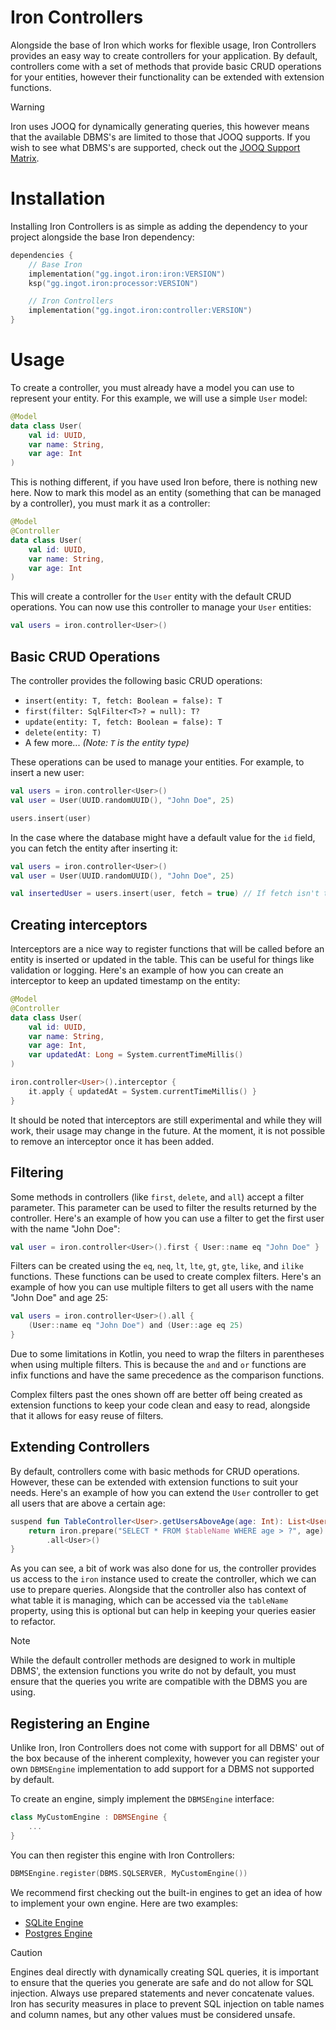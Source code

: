 # Iron Controllers

Alongside the base of Iron which works for flexible usage, Iron Controllers provides an easy way to create controllers for your application.
By default, controllers come with a set of methods that provide basic CRUD operations for your entities, however their
functionality can be extended with extension functions.

> [!WARNING]  
> Iron uses JOOQ for dynamically generating queries, this however means that the available DBMS's are limited to those
> that JOOQ supports. If you wish to see what DBMS's are supported, check out the [JOOQ Support Matrix](https://www.jooq.org/download/support-matrix).

# Installation

Installing Iron Controllers is as simple as adding the dependency to your project alongside the base Iron dependency:
```kts
dependencies {
    // Base Iron
    implementation("gg.ingot.iron:iron:VERSION")
    ksp("gg.ingot.iron:processor:VERSION")

    // Iron Controllers
    implementation("gg.ingot.iron:controller:VERSION")
}
```

# Usage

To create a controller, you must already have a model you can use to represent your entity. For this example, we will use a simple `User` model:
```kotlin
@Model
data class User(
    val id: UUID,
    var name: String,
    var age: Int
)
```

This is nothing different, if you have used Iron before, there is nothing new here. Now to mark this model as an entity 
(something that can be managed by a controller), you must mark it as a controller:
```kotlin
@Model
@Controller
data class User(
    val id: UUID,
    var name: String,
    var age: Int
)
```

This will create a controller for the `User` entity with the default CRUD operations. You can now use this controller to manage your `User` entities:
```kotlin
val users = iron.controller<User>()
```

## Basic CRUD Operations

The controller provides the following basic CRUD operations:
- `insert(entity: T, fetch: Boolean = false): T`
- `first(filter: SqlFilter<T>? = null): T?`
- `update(entity: T, fetch: Boolean = false): T`
- `delete(entity: T)`
- A few more...
*(Note: `T` is the entity type)*

These operations can be used to manage your entities. For example, to insert a new user:
```kotlin
val users = iron.controller<User>()
val user = User(UUID.randomUUID(), "John Doe", 25)

users.insert(user)
```

In the case where the database might have a default value for the `id` field, you can fetch the entity after inserting it:
```kotlin
val users = iron.controller<User>()
val user = User(UUID.randomUUID(), "John Doe", 25)

val insertedUser = users.insert(user, fetch = true) // If fetch isn't true, the inserted entity will be returned
```

## Creating interceptors

Interceptors are a nice way to register functions that will be called before an entity is inserted or updated in the
table. This can be useful for things like validation or logging. Here's an example of how you can create an interceptor
to keep an updated timestamp on the entity:

```kotlin
@Model
@Controller
data class User(
    val id: UUID,
    var name: String,
    var age: Int,
    var updatedAt: Long = System.currentTimeMillis()
)

iron.controller<User>().interceptor {
    it.apply { updatedAt = System.currentTimeMillis() }
}
```

It should be noted that interceptors are still experimental and while they will work, their usage may change in the future.
At the moment, it is not possible to remove an interceptor once it has been added.

## Filtering

Some methods in controllers (like `first`, `delete`, and `all`) accept a filter parameter. This parameter can be used to
filter the results returned by the controller. Here's an example of how you can use a filter to get the first user with
the name "John Doe":

```kotlin
val user = iron.controller<User>().first { User::name eq "John Doe" }
```

Filters can be created using the `eq`, `neq`, `lt`, `lte`, `gt`, `gte`, `like`, and `ilike` functions. These functions
can be used to create complex filters. Here's an example of how you can use multiple filters to get all users with the
name "John Doe" and age 25:

```kotlin
val users = iron.controller<User>().all {
    (User::name eq "John Doe") and (User::age eq 25)
}
```

Due to some limitations in Kotlin, you need to wrap the filters in parentheses when using multiple filters. This is
because the `and` and `or` functions are infix functions and have the same precedence as the comparison functions.

Complex filters past the ones shown off are better off being created as extension functions to keep your code clean and
easy to read, alongside that it allows for easy reuse of filters.

## Extending Controllers

By default, controllers come with basic methods for CRUD operations. However, these can be extended with extension
functions to suit your needs. Here's an example of how you can extend the `User` controller to get all users that
are above a certain age:

```kotlin
suspend fun TableController<User>.getUsersAboveAge(age: Int): List<User> {
    return iron.prepare("SELECT * FROM $tableName WHERE age > ?", age)
        .all<User>()
}
```

As you can see, a bit of work was also done for us, the controller provides us access to the `iron` instance used
to create the controller, which we can use to prepare queries. Alongside that the controller also has context
of what table it is managing, which can be accessed via the `tableName` property, using this is optional but can
help in keeping your queries easier to refactor.

> [!NOTE]  
> While the default controller methods are designed to work in multiple DBMS', the extension functions you write
> do not by default, you must ensure that the queries you write are compatible with the DBMS you are using.

## Registering an Engine

Unlike Iron, Iron Controllers does not come with support for all DBMS' out of the box because of the inherent complexity,
however you can register your own `DBMSEngine` implementation to add support for a DBMS not supported by default.

To create an engine, simply implement the `DBMSEngine` interface:
```kotlin
class MyCustomEngine : DBMSEngine {
    ...
}
```

You can then register this engine with Iron Controllers:
```kotlin
DBMSEngine.register(DBMS.SQLSERVER, MyCustomEngine())
```

We recommend first checking out the built-in engines to get an idea of how to implement your own engine. Here are two examples:
- [SQLite Engine](https://github.com/IngotGG/iron/blob/controller/src/main/kotlin/gg/ingot/iron/controller/engine/impl/SqliteEngine.kt)
- [Postgres Engine](https://github.com/IngotGG/iron/blob/controller/src/main/kotlin/gg/ingot/iron/controller/engine/impl/PostgresEngine.kt)

> [!CAUTION]
> Engines deal directly with dynamically creating SQL queries, it is important to ensure that the queries you generate
> are safe and do not allow for SQL injection. Always use prepared statements and never concatenate values. Iron has
> security measures in place to prevent SQL injection on table names and column names, but any other values must be
> considered unsafe.